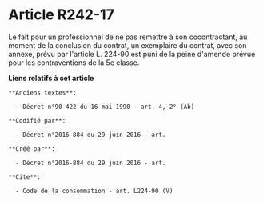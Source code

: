 # Article R242-17

Le fait pour un professionnel de ne pas remettre à son cocontractant, au moment de la conclusion du contrat, un exemplaire du
contrat, avec son annexe, prévu par l'article L. 224-90 est puni de la peine d'amende prévue pour les contraventions de la 5e
classe.

**Liens relatifs à cet article**

	**Anciens textes**:

	  - Décret n°90-422 du 16 mai 1990 - art. 4, 2° (Ab)

	**Codifié par**:

	  - Décret n°2016-884 du 29 juin 2016 - art.

	**Créé par**:

	  - Décret n°2016-884 du 29 juin 2016 - art.

	**Cite**:

	  - Code de la consommation - art. L224-90 (V)
